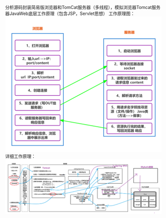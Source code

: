 分析源码封装简易版浏览器和TomCat服务器（多线程），模拟浏览器Tomcat服务器JavaWeb底层工作原理（包含JSP，Servlet思想）
工作原理图：
![](src/main/resources/手写浏览器服务器交互底层思维图.png)
详细工作原理：
![](src/main/resources/手写浏览器服务器交互底层思维图（详细）.png)
